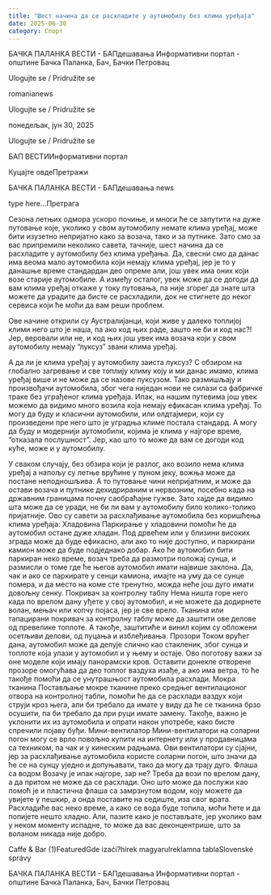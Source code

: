 ```yaml
---
title: "Шест начина да се расхладите у аутомобилу без клима уређаја"
date: 2025-06-30
category: Спорт
---
```


БАЧКА ПАЛАНКА ВЕСТИ - БАПдешавања Информативни портал - општине Бачка Паланка, Бач, Бачки Петровац

Ulogujte se / Pridružite se

romanianews

Ulogujte se / Pridružite se

понедељак, јун 30, 2025

Ulogujte se / Pridružite se

БАП ВЕСТИИнформативни портал

Куцајте овдеПретражи

БАЧКА ПАЛАНКА ВЕСТИ - БАПдешавања news

type here...Претрага

Сезона летњих одмора ускоро почиње, и многи ће се запутити на дуже путовање које, уколико у свом аутомобилу немате клима уређај, може бити изузетно непријатно како за возача, тако и за путнике. Зато смо за вас припремили неколико савета, тачније, шест начина да се расхладите у аутомобилу без клима уређања.
Да, свесни смо да данас има веома мало аутомобила који немају клима уређај, јер је то у данашње време стандардан део опреме али, још увек има оних који возе старије аутомобиле. А између осталог, увек може да се догоди да вам клима уређај откаже у току путовања, па није згорег да знате шта можете да урадите да бисте се расхладили, док не стигнете до неког сервиса који ће моћи да вам реши проблем.


Ове начине открили су Аустралијанци, који живе у далеко топлијој клими него што је наша, па ако код њих раде, зашто не би и код нас?! Јер, веровали или не, и код њих још увек има возача који у свом аутомобилу немају “луксуз” звани клима уређај.


А да ли је клима уређај у аутомобилу заиста луксуз?
С обзиром на глобално загревање и све топлију климу коју и ми данас имамо, клима уређај више и не може да се назове луксузом. Тако размишљају и произвођачи аутомобила, због чега ниједан нови не силази са фабричке траке без уграђеног клима уређаја.
Ипак, на нашим путевима још увек можемо да видимо много возила која немају ефикасан клима уређај. То могу да буду и класични аутомобили, или олдтајмери, који су произведени пре него што је уградња климе постала стандард. А могу да буду и модернији аутомобили, којима је клима у најгоре време, “отказала послушност”. Јер, као што то може да вам се догоди код куће, може и у аутомобилу.


У сваком случају, без обзира који је разлог, ако возило нема клима уређај а напољу су летње врућине у пуном јеку, вожња може да постане неподношљива. А то путовање чини непријатним, и може да остави возача и путнике дехидрираним и нервозним, посебно када на државним границама почну саобраћајне гужве. Зато хајде да видимо шта може да се уради, не би ли вам у аутомобилу било колико-толико пријатније.
Ово су савети за расхлађивање аутомобила без коришћења клима уређаја:
Хладовина
Паркирање у хладовини помоћи ће да аутомобил остане дуже хладан. Под дрвећем или у близини високих зграда може да буде ефикасно, али ако то није доступно, и паркирани камион може да буде подједнако добар. Ако ће аутомобил бити паркиран неко време, возач треба да размотри положај сунца, и размисли о томе где ће његов аутомобил имати највише заклона. Да, чак и ако се паркирате у сенци камиона, имајте на уму да се сунце помера, и да место на коме сте тренутно, можда неће још дуго имати довољну сенку.
Покривач за контролну таблу
Нема ништа горе него када по врелом дану уђете у свој аутомобил, и не можете да додирнете волан, мењач или копчу појаса, јер је све врело. Тканина или тапацирани покривач за контролну таблу може да заштити ове делове од превелике топлоте. А такође, заштитиће и винил којим су обложени осетљиви делови, од пуцања и изблеђивања.
Прозори
Током врућег дана, аутомобил може да делује слично као стакленик, због сунца и топлоте која улази у аутомобил и у њему и остаје. Ово поготову важи за оне моделе који имају панорамски кров. Оставити донекле отворене прозоре омогућава да део топлог ваздуха изађе, а ако има ветра, то ће такође помоћи да се унутрашњост аутомобила расхлади.
Мокра тканина
Постављање мокре тканине преко средњег вентилационог отвора на контролној табли, помоћи ће да се расхлади ваздух који струји кроз њега, али би требало да имате у виду да ће се тканина брзо осушити, па би требало да при руци имате замену. Такође, важно је уклонити их из аутомобила и опрати након употребе, како бисте спречили појаву буђи.
Мини-вентилатор
Мини-вентилатори на соларни погон могу се врло повољно купити на интернету или у продавницама са техником, па чак и у кинеским радњама. Ови вентилатори су сјајни, јер за расхлађивање аутомобила користе соларни погон, што значи да ће се на сунцу уједно и допуњавати, тако да могу да трају дуго.
Флаша са водом
Возачу је ипак најгоре, зар не? Треба да вози по врелом дану, а да притом не може да се расхлади. Оно што може да послужи као помоћ је и пластична флаша са замрзнутом водом, коју можете да увијете у пешкир, а онда поставите на седиште, иза свог врата. Расхладиће вас неко време, а како се вода буде топила, моћи ћете и да попијете нешто хладно. Али, пазите како је постављате, јер уколико вам у неком моменту испадне, то може да вас деконцентрише, што за воланом никада није добро.

Caffe & Bar (1)FeaturedGde izaći?hírek magyarulreklamna tablaSlovenské správy

БАЧКА ПАЛАНКА ВЕСТИ - БАПдешавања Информативни портал - општине Бачка Паланка, Бач, Бачки Петровац
